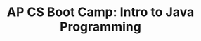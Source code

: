 --- 
layout: course_detail 
title: "AP CS Boot Camp: Intro to Java Programming" 
courseTitle: "AP CS Boot Camp: Intro to Java Programming" 
topTitleLine1: "AP CS Basic Training Camp" 
topTitleLine2: "Introduction to Java programming and AP course preparation" 
topGradeLevel: "Grade 8 - 12" 
topIntroText: "Java programming basic training camp is specially designed for high school students with zero programming foundation or who have never been exposed to Java programming. The goal is to help students develop solid programming basic skills for high school AP CS courses and exams. It is also for higher stages Project development, fully prepared to participate in science competitions." 
bgTitle: "AP CS Basic Training Camp" 
bgImageUrl: "img/my/coding-space.png" 
bgText: "Learn today's most famous programming language and prepare for AP CS!" 
bgLearnMoreText: "Learn more about AP CS" 
bgLearnMoreLink: "https://apstudent.collegeboard.org/apcourse/ap-computer-science-a" 
aboutTitle: "About AP CS Basic Training Camp" 
aboutText: "Learn today's most famous programming language and prepare for AP CS!" 
aboutCategoryTitle: "Category" 
aboutCategory: "AP CS Prep Courses" 
aboutGradeLevelTitle: "Appropriate grade" 
aboutGradeLevel: "9-12 only" 
aboutSkillLevelTitle: "Difficulty Level" 
aboutSkillLevel: "" 
aboutLevel: "L5 Advanced Programming" 
aboutRatioTitle: "Teacher-student ratio" 
aboutRatio: "less than 1:4" 
promotion1: 
  enabled: "true" 
  title: "Learn with Your Robot Friend" 
  text: "You are going to spend the entire camp with your robot friend - SPRK. SPRK is smart and understands your commands. Your job is to learn how to program the commands in order to let SPRK accomplish challenging tasks." 
  imageUrl: "img/my/coding-space.png" 
promotion2:  
  enabled: "true" 
  title: "Approachable Programming" 
  text: "Beginners can give robots commands by drawing a path in the app for their robot to follow. Intermediate coders can utilize the familiar block-based drag and drop interface, while pros can use new text programming and write their own code." 
  imageUrl: "img/my/coding-thinking.jpg" 
promotion3:  
  enabled: "true" 
  title: "Simple Examples Show Big Ideas" 
  text: "SPRK uses a simple and visual programming language to build program blocks and control robots. However, the simple blocks reveal the most important concepts about computer programming such as variables, conditions, and loops." 
  imageUrl: "img/my/coding-3.jpeg" 
promotion4:  
  enabled: "true" 
  title: "Learn Programming with Fun" 
  text: "Through connected play and discovery, the robots challenge and inspire brilliant young minds. From math and science to programming and the arts, hands-on activities expand imaginations and help shape a brighter future." 
  imageUrl: "img/my/codingprocess.jpg" 
promotion5:  
  enabled: "false" 
  title: "Hands-On Learning Experiences" 
  text: "We focus on hands-on problem solving skills and techniques. You will learn how to solve problems using different programming methods. Everybody competes with each other, but will also collaborate and work with each other to accomplish the challenging tasks together." 
  imageUrl: "img/my/sprk-learn-6.png" 
curriculum:  
  enabled: "false" 
goalsTtile: "Course learning and goals" 
goals:  
- icon: "icon-Coding" 
  text: "Train the basics of Java programming and cultivate computational thinking" 
- icon: "icon-Puzzle" 
  text: "Able to independently design and implement simple program algorithms" 
- icon: "icon-Server" 
  text: "Familiar with the exam format and practice methods of AP CS" 
- icon: "icon-Gears" 
  text: "Master 70% of the content required by the AP CS syllabus (for the remaining 30% of advanced content, refer to the AP CS Advanced Course)" 
- icon: "icon-Idea" 
  text: "Able to independently study and prepare for AP CS" 
- icon: "icon-Fashion" 
  text: "Strengthen your own programming ability and adapt to the new AP exam requirements" 
sessionsEnabled: "false" 
sessionsTitle: "Choose the course time that suits you" 
sessionsTimeTitle: "Time" 
sessionsDateTitle: "Date" 
sessionsLocationTitle: "Location" 
sessions:  
- date: "2/24 - 4/28 (10周)" 
time: "every Saturday 11:00-12:30PM (TBD)" 
location: "Irvine" 
registrationEnabled: "true" 
registrationTitle: "" 
priceTitle: "Registration" 
price: "" 
allCreditCards: "" 
priceItems:  
- "First lesson free trial, no payment required" 
- "The teacher-student ratio is 1:4, ensuring the quality of teaching" 
- "Hands-on projects, competition and entrepreneurship as the goal" 
- "Application services for high schools and colleges" 
registrationLink: "https://jinshuju.net/f/0KnUba" 
registerNow: "I want to register" 
faq:  
  enabled: "false" 
locations:  
- name: "Irvine Irvine Programming Thinking Classroom Address" 
  address1: "920 Roosevelt, Suite 200" 
  address2: "Irvine, CA 92620" 
  addressMap: "970 Roosevelt, Irvine, CA 92620" 
- name: "Arcadia programming thinking classroom address" 
  address1: "7 W Foothill Blvd, Suite 204" 
  address2: "Arcadia, CA 91006" 
  addressMap: "7 W Foothill Blvd, Arcadia, CA 91006" 
- name: "Rancho Cucamonga programming thinking classroom address" 
  address1: "10570 E Foothill Blvd, Suite 230" 
  address2: "Rancho Cucamonga, CA 91730" 
  addressMap: "10570 E Foothill Blvd., Rancho Cucamonga, CA 91730" 
promotionText: "Want to join the fun and learn programming now?" 
promotionButtonText: "Contact Us" 
promotionUrl: "contact-us-cn.html" 
engUrl: "ceunity3d.html" 
cnUrl: "ceunity3dc.html" 
--- 